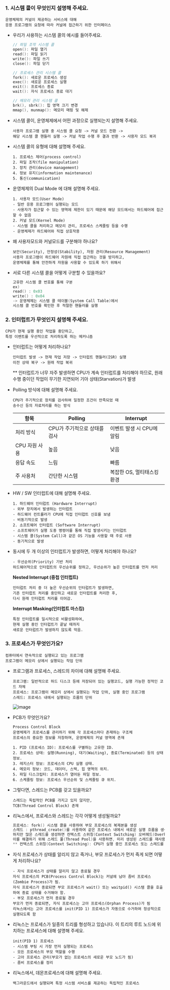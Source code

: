 <h3>1. 시스템 콜이 무엇인지 설명해 주세요.</h3>

```
운영체제의 커널이 제공하는 서비스에 대해 
응용 프로그램의 요청에 따라 커널에 접근하기 위한 인터페이스
```
<ul>
<li> 우리가 사용하는 시스템 콜의 예시를 들어주세요.</li>

```c
// 파일 조작 시스템 콜
open(): 파일 열기
read(): 파일 읽기
write(): 파일 쓰기
close(): 파일 닫기

// 프로세스 관리 시스템 콜
fork(): 새로운 프로세스 생성
exec(): 새로운 프로세스 실행
exit(): 프로세스 종료
wait(): 자식 프로세스 종료 대기

// 메모리 관리 시스템 콜
brk(), sbrk(): 힙 영역 크기 변경
mmap(), munmap(): 메모리 매핑 및 해제
```
<li> 시스템 콜이, 운영체제에서 어떤 과정으로 실행되는지 설명해 주세요.</li>

```
사용자 프로그램 실행 중 시스템 콜 요청 -> 커널 모드 전환 -> 
해당 시스템 콜 핸들러 실행 -> 커널 작업 수행 후 결과 반환 -> 사용자 모드 복귀
```

<li> 시스템 콜의 유형에 대해 설명해 주세요.</li>

```
1. 프로세스 제어(process control)
2. 파일 조작(file manipulation)
3. 장치 관리(device management)
4. 정보 유지(information maintenance)
5. 통신(communication)
```
<li> 운영체제의 Dual Mode 에 대해 설명해 주세요.</li>

```
1. 사용자 모드(User Mode)
- 일반 응용 프로그램이 실행되는 모드
- 사용자가 접근할 수 있는 영역에 제한이 있기 때문에 해당 모드에서는 하드웨어에 접근할 수 없음
2. 커널 모드(Kernel Mode)
- 시스템 콜을 처리하고 메모리 관리, 프로세스 스케줄링 등을 수행
- 운영체제가 하드웨어와 직접 상호작용
```
<li> 왜 사용자모드와 커널모드를 구분해야 하나요? </li>

```
보안(Security), 안정성(Stability), 자원 관리(Resource Management)
사용자 프로그램이 하드웨어 자원에 직접 접근하는 것을 방지하고, 
운영체제를 통해 안전하게 자원을 사용할 수 있도록 하기 위해서
```
<li> 서로 다른 시스템 콜을 어떻게 구분할 수 있을까요?</li>

```c
고유한 시스템 콜 번호를 통해 구분
ex)
read() : 0x03
write() : 0x04
-> 운영체제는 시스템 콜 테이블(System Call Table)에서 
시스템 콜 번호를 확인한 후 적절한 핸들러를 실행
```
</ul>

<h3>2. 인터럽트가 무엇인지 설명해 주세요.</h3>

```
CPU가 현재 실행 중인 작업을 중단하고, 
특정 이벤트를 우선적으로 처리하도록 하는 메커니즘
```
<ul>
<li> 인터럽트는 어떻게 처리하나요?</li>

```
인터럽트 발생 -> 현재 작업 저장 -> 인터럽트 핸들러(ISR) 실행
이전 상태 복구 -> 원래 작업 복귀
```
** 인터럽트가 너무 자주 발생하면 CPU가 계속 인터럽트를 처리해야 하므로, 
원래 수행 중이던 작업이 무기한 지연되어 기아 상태(Starvation)가 발생

<li> Polling 방식에 대해 설명해 주세요.</li>

```
CPU가 주기적으로 장치를 검사하여 일정한 조건이 만족되었 때 
송수신 등의 자료처리를 하는 방식
```
| 항목 | Polling | Interrupt |
|------|---------|----------|
| 처리 방식 | CPU가 주기적으로 상태를 검사 | 이벤트 발생 시 CPU에 알림 |
| CPU 자원 사용 | 높음 | 낮음 |
| 응답 속도 | 느림 | 빠름 |
| 주 사용처 | 간단한 시스템 | 복잡한 OS, 멀티태스킹 환경 |

<li> HW / SW 인터럽트에 대해 설명해 주세요.</li>

```
1. 하드웨어 인터럽트 (Hardware Interrupt)
- 외부 장치에서 발생하는 인터럽트
- 하드웨어 컨트롤러가 CPU에 직접 인터럽트 신호를 보냄
- 비동기적으로 발생
2. 소프트웨어 인터럽트 (Software Interrupt)
- 소프트웨어가 실행 도중 명령어를 통해 직접 발생시키는 인터럽트
- 시스템 콜(System Call)과 같은 OS 기능을 사용할 때 주로 사용
- 동기적으로 발생
```

<li> 동시에 두 개 이상의 인터럽트가 발생하면, 어떻게 처리해야 하나요? </li>

```
- 우선순위(Priority) 기반 처리
하드웨어적으로 인터럽트의 우선순위를 정하고, 우선순위가 높은 인터럽트를 먼저 처리
```
__Nested Interrupt (중첩 인터럽트)__
```
인터럽트 처리 중 더 높은 우선순위의 인터럽트가 발생하면, 
기존 인터럽트 처리를 중단하고 새로운 인터럽트를 처리한 후, 
다시 원래 인터럽트 처리를 이어감.
```
__Interrupt Masking(인터럽트 마스킹)__
```
특정 인터럽트를 일시적으로 비활성화하여, 
현재 실행 중인 인터럽트가 끝날 때까지 
새로운 인터럽트가 발생하지 않도록 막음.
```
</ul>

<h3>3. 프로세스가 무엇인가요?</h3>

```
컴퓨터에서 연속적으로 실행되고 있는 프로그램
프로그램이 메모리 상에서 실행되는 작업 단위
```
<ul>
<li> 프로그램과 프로세스, 스레드의 차이에 대해 설명해 주세요.</li>

```
프로그램: 일반적으로 하드 디스크 등에 저장되어 있는 실행코드, 실행 가능한 정적인 코드 자체
프로세스: 프로그램이 메모리 상에서 실행되는 작업 단위, 실행 중인 프로그램
스레드: 프로세스 내에서 실행되는 흐름의 단위
```
![image](https://github.com/user-attachments/assets/111daa68-7643-4d6f-8eb7-f525cd96d677)

<li> PCB가 무엇인가요?</li>

```
Process Control Block
운영체제가 프로세스를 관리하기 위해 각 프로세스마다 존재하는 구조체
프로세스의 중요한 정보를 저장하며, 운영체제의 커널 영역에 존재
```
```
1. PID (프로세스 ID): 프로세스를 구별하는 고유한 ID.
2. 프로세스 상태: 실행(Running), 대기(Waiting), 종료(Terminated) 등의 상태 정보.
3. 레지스터 정보: 프로세스의 CPU 실행 상태.
4. 메모리 정보: 코드, 데이터, 스택, 힙 영역의 위치.
5. 파일 디스크립터: 프로세스가 열어둔 파일 정보.
6. 스케줄링 정보: 프로세스 우선순위 및 스케줄링 큐 위치.
```
<li> 그렇다면, 스레드는 PCB를 갖고 있을까요?</li>

```
스레드는 독립적인 PCB를 가지고 있지 않지만,
TCB(Thread Control Block) 존재
```
<li> 리눅스에서, 프로세스와 스레드는 각각 어떻게 생성될까요?</li>

```c
프로세스: fork() 시스템 콜을 사용하여 부모 프로세스의 복제본을 생성
스레드 : pthread_create()를 사용하여 같은 프로세스 내에서 새로운 실행 흐름을 생성.
하지만 많은 스레드를 생성하면 컨텍스트 스위칭(Context Switching) 오버헤드(Overhead)와 리소스 낭비가 발생할 수 있음.  
이를 해결하기 위해 스레드 풀(Thread Pool)을 사용하면, 미리 생성된 스레드를 재사용하여 자원 관리 효율성을 높일 수 있음.
** 컨텍스트 스위칭(Context Switching): CPU가 실행 중인 프로세스 또는 스레드를 전환할 때 발생하는 비용
```
<li> 자식 프로세스가 상태를 알리지 않고 죽거나, 부모 프로세스가 먼저 죽게 되면 어떻게 처리하나요?</li>

```
- 자식 프로세스가 상태를 알리지 않고 종료될 경우
자식 프로세스의 PCB(Process Control Block)는 커널에 남아 좀비 프로세스(Zombie Process)가 됨.
자식 프로세스가 종료되면 부모 프로세스가 wait() 또는 waitpid() 시스템 콜을 호출하여 종료 상태를 수거해야 함.
- 부모 프로세스가 먼저 종료될 경우
부모가 먼저 종료되면, 자식 프로세스는 고아 프로세스(Orphan Process)가 됨
리눅스에서는 고아 프로세스를 init(PID 1) 프로세스가 자동으로 수거하여 정상적으로 실행되도록 함
```

<li> 리눅스는 프로세스가 일종의 트리를 형성하고 있습니다. 이 트리의 루트 노드에 위치하는 프로세스에 대해 설명해 주세요.</li>

```
init(PID 1) 프로세스
- 시스템 부팅 시 가장 먼저 실행되는 프로세스
- 모든 프로세스의 부모 역할을 수행
- 고아 프로세스 관리(부모가 없는 프로세스의 새로운 부모 노드가 됨)
- 좀비 프로세스를 정리
```
<li> 리눅스에서, 데몬프로세스에 대해 설명해 주세요.</li>

```
백그라운드에서 실행되며 특정 시스템 서비스를 제공하는 독립적인 프로세스
```
</ul>
